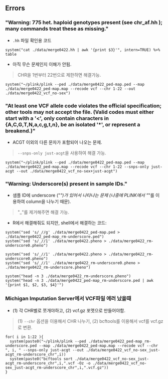 ## Errors


### "Warning: 775 het. haploid genotypes present (see chr_af.hh ); many commands treat these as missing."

- `.hh` 파일 확인용 코드

``` system("cat ./data/merge0422.hh | awk '{print $3}'", intern=TRUE) %>% table ```

- 아직 무슨 문제인지 이해가 안됨. 

> CHR을 1번부터 22번으로 제한하면 해결가능.

```system("~/plink/plink --ped ./data/merge0422_ped-map.ped --map ./data/merge0422_ped-map.map --recode vcf --chr 1-22 --out ./data/merge0422_vcf_no-sex")```



### "At least one VCF allele code violates the official specification; other tools may not accept the file. (Valid codes must either start with a '<', only contain characters in {A,C,G,T,N,a,c,g,t,n}, be an isolated '*', or represent a breakend.)"

- ACGT 이외의 다른 문자가 포함되어 나오는 문제. 
> `--snps-only just-acgt`을 사용하여 해결 가능.

``` system("~/plink/plink --ped ./data/merge0422_ped-map.ped --map ./data/merge0422_ped-map.map --recode vcf --chr 1-22 --snps-only just-acgt --out ./data/merge0422_vcf_no-sex+just-acgt") ```


### "Warning: Underscore(s) present in sample IDs."

- 샘플 ID에 underscore ("_")가 있어서 나타나는 문제 (나중에 PLINK에서 "_"를 이용하여 column을 나누기 때문). <br>
> "_"를 제거해주면 해결 가능.

- R에서 해결해줘도 되지만, shell에서 해결하는 코드:

```system("sed 's/_//g' ./data/merge0422_ped-map.ped > ./data/merge0422_ped-map_rm-underscore.ped")``` <br>
```system("sed 's/_//1' ./data/merge0422.pheno > ./data/merge0422_rm-underscore0.pheno")```

```system("sed 's/_//1' ./data/merge0422.pheno > ./data/merge0422_rm-underscore0.pheno")``` <br>
```system("sed 's/_//1' ./data/merge0422_rm-underscore0.pheno > ./data/merge0422_rm-underscore.pheno")```

```system("head -n 3 ./data/merge0422_rm-underscore.pheno")``` <br>
```system("head -n 3 ./data/merge0422_ped-map_rm-underscore.ped | awk '{print $1, $2, $3, $4}'")```



### Michigan Imputation Server에서 VCF파일 에러 났을때

- (1) 각 CHR별로 쪼개야하고, (2) vcf.gz 포맷으로 만들어야함.
> (1) `--chr` 옵션을 이용해서 CHR 나누기, (2) bcftools를 이용해서 vcf를 vcf.gz로 변환.

```
for( i in 1:22 ){
  system(paste0("~/plink/plink --ped ./data/merge0422_ped-map_rm-underscore.ped --map ./data/merge0422_ped-map.map --recode vcf --chr ", i, " --snps-only just-acgt --out ./data/merge0422_vcf_no-sex_just-acgt_rm-underscore_chr",i))
  system(paste0("bcftools sort ./data/merge0422_vcf_no-sex_just-acgt_rm-underscore_chr",i,".vcf -Oz -o ./data/merge0422_vcf_no-sex_just-acgt_rm-underscore_chr",i,".vcf.gz"))
}
```
